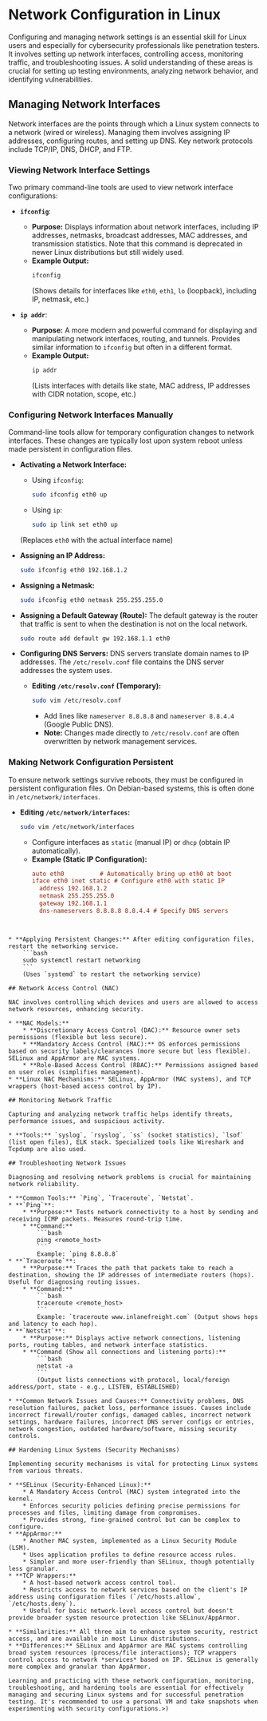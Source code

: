 # Network Configuration in Linux

Configuring and managing network settings is an essential skill for Linux users and especially for cybersecurity professionals like penetration testers. It involves setting up network interfaces, controlling access, monitoring traffic, and troubleshooting issues. A solid understanding of these areas is crucial for setting up testing environments, analyzing network behavior, and identifying vulnerabilities.

## Managing Network Interfaces

Network interfaces are the points through which a Linux system connects to a network (wired or wireless). Managing them involves assigning IP addresses, configuring routes, and setting up DNS. Key network protocols include TCP/IP, DNS, DHCP, and FTP.

### Viewing Network Interface Settings

Two primary command-line tools are used to view network interface configurations:

* **`ifconfig`**:
    * **Purpose:** Displays information about network interfaces, including IP addresses, netmasks, broadcast addresses, MAC addresses, and transmission statistics. Note that this command is deprecated in newer Linux distributions but still widely used.
    * **Example Output:**
        ```bash
        ifconfig
        ```
        (Shows details for interfaces like `eth0`, `eth1`, `lo` (loopback), including IP, netmask, etc.)

* **`ip addr`**:
    * **Purpose:** A more modern and powerful command for displaying and manipulating network interfaces, routing, and tunnels. Provides similar information to `ifconfig` but often in a different format.
    * **Example Output:**
        ```bash
        ip addr
        ```
        (Lists interfaces with details like state, MAC address, IP addresses with CIDR notation, scope, etc.)

### Configuring Network Interfaces Manually

Command-line tools allow for temporary configuration changes to network interfaces. These changes are typically lost upon system reboot unless made persistent in configuration files.

* **Activating a Network Interface:**
    * Using `ifconfig`:
        ```bash
        sudo ifconfig eth0 up
        ```
    * Using `ip`:
        ```bash
        sudo ip link set eth0 up
        ```
    (Replaces `eth0` with the actual interface name)

* **Assigning an IP Address:**
    ```bash
    sudo ifconfig eth0 192.168.1.2
    ```

* **Assigning a Netmask:**
    ```bash
    sudo ifconfig eth0 netmask 255.255.255.0
    ```

* **Assigning a Default Gateway (Route):** The default gateway is the router that traffic is sent to when the destination is not on the local network.
    ```bash
    sudo route add default gw 192.168.1.1 eth0
    ```

* **Configuring DNS Servers:** DNS servers translate domain names to IP addresses. The `/etc/resolv.conf` file contains the DNS server addresses the system uses.
    * **Editing `/etc/resolv.conf` (Temporary):**
        ```bash
        sudo vim /etc/resolv.conf
        ```
        * Add lines like `nameserver 8.8.8.8` and `nameserver 8.8.4.4` (Google Public DNS).
        * **Note:** Changes made directly to `/etc/resolv.conf` are often overwritten by network management services.

### Making Network Configuration Persistent

To ensure network settings survive reboots, they must be configured in persistent configuration files. On Debian-based systems, this is often done in `/etc/network/interfaces`.

* **Editing `/etc/network/interfaces`:**
    ```bash
    sudo vim /etc/network/interfaces
    ```
    * Configure interfaces as `static` (manual IP) or `dhcp` (obtain IP automatically).
    * **Example (Static IP Configuration):**
        ```ini
        auto eth0          # Automatically bring up eth0 at boot
        iface eth0 inet static # Configure eth0 with static IP
          address 192.168.1.2
          netmask 255.255.255.0
          gateway 192.168.1.1
          dns-nameservers 8.8.8.8 8.8.4.4 # Specify DNS servers
```


* **Applying Persistent Changes:** After editing configuration files, restart the networking service.
    ```bash
    sudo systemctl restart networking
    ```
    (Uses `systemd` to restart the networking service)

## Network Access Control (NAC)

NAC involves controlling which devices and users are allowed to access network resources, enhancing security.

* **NAC Models:**
    * **Discretionary Access Control (DAC):** Resource owner sets permissions (flexible but less secure).
    * **Mandatory Access Control (MAC):** OS enforces permissions based on security labels/clearances (more secure but less flexible). SELinux and AppArmor are MAC systems.
    * **Role-Based Access Control (RBAC):** Permissions assigned based on user roles (simplifies management).
* **Linux NAC Mechanisms:** SELinux, AppArmor (MAC systems), and TCP wrappers (host-based access control by IP).

## Monitoring Network Traffic

Capturing and analyzing network traffic helps identify threats, performance issues, and suspicious activity.

* **Tools:** `syslog`, `rsyslog`, `ss` (socket statistics), `lsof` (list open files), ELK stack. Specialized tools like Wireshark and Tcpdump are also used.

## Troubleshooting Network Issues

Diagnosing and resolving network problems is crucial for maintaining network reliability.

* **Common Tools:** `Ping`, `Traceroute`, `Netstat`.
* **`Ping`**:
    * **Purpose:** Tests network connectivity to a host by sending and receiving ICMP packets. Measures round-trip time.
    * **Command:**
        ```bash
        ping <remote_host>
        ```
        Example: `ping 8.8.8.8`
* **`Traceroute`**:
    * **Purpose:** Traces the path that packets take to reach a destination, showing the IP addresses of intermediate routers (hops). Useful for diagnosing routing issues.
    * **Command:**
        ```bash
        traceroute <remote_host>
        ```
        Example: `traceroute www.inlanefreight.com` (Output shows hops and latency to each hop).
* **`Netstat`**:
    * **Purpose:** Displays active network connections, listening ports, routing tables, and network interface statistics.
    * **Command (Show all connections and listening ports):**
        ```bash
        netstat -a
        ```
        (Output lists connections with protocol, local/foreign address/port, state - e.g., LISTEN, ESTABLISHED)

* **Common Network Issues and Causes:** Connectivity problems, DNS resolution failures, packet loss, performance issues. Causes include incorrect firewall/router configs, damaged cables, incorrect network settings, hardware failures, incorrect DNS server configs or entries, network congestion, outdated hardware/software, missing security controls.

## Hardening Linux Systems (Security Mechanisms)

Implementing security mechanisms is vital for protecting Linux systems from various threats.

* **SELinux (Security-Enhanced Linux):**
    * A Mandatory Access Control (MAC) system integrated into the kernel.
    * Enforces security policies defining precise permissions for processes and files, limiting damage from compromises.
    * Provides strong, fine-grained control but can be complex to configure.
* **AppArmor:**
    * Another MAC system, implemented as a Linux Security Module (LSM).
    * Uses application profiles to define resource access rules.
    * Simpler and more user-friendly than SELinux, though potentially less granular.
* **TCP Wrappers:**
    * A host-based network access control tool.
    * Restricts access to network services based on the client's IP address using configuration files (`/etc/hosts.allow`, `/etc/hosts.deny`).
    * Useful for basic network-level access control but doesn't provide broader system resource protection like SELinux/AppArmor.

* **Similarities:** All three aim to enhance system security, restrict access, and are available in most Linux distributions.
* **Differences:** SELinux and AppArmor are MAC systems controlling broad system resources (process/file interactions); TCP wrappers control access to network *services* based on IP. SELinux is generally more complex and granular than AppArmor.

Learning and practicing with these network configuration, monitoring, troubleshooting, and hardening tools are essential for effectively managing and securing Linux systems and for successful penetration testing. It's recommended to use a personal VM and take snapshots when experimenting with security configurations.>)